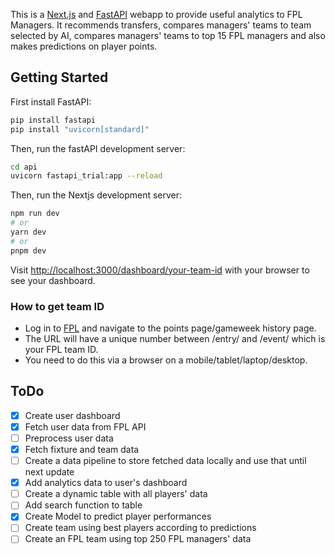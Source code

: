 This is a [Next.js](https://nextjs.org/) and [FastAPI](https://fastapi.tiangolo.com/) webapp to provide useful analytics to FPL Managers. It recommends transfers, compares managers' teams to team selected by AI, compares managers' teams to top 15 FPL managers and also makes predictions on player points.

## Getting Started

First install FastAPI:

```bash
pip install fastapi
pip install "uvicorn[standard]"
```

Then, run the fastAPI development server:

```bash
cd api
uvicorn fastapi_trial:app --reload
```

Then, run the Nextjs development server:

```bash
npm run dev
# or
yarn dev
# or
pnpm dev
```


Visit [http://localhost:3000/dashboard/your-team-id](http://localhost:3000/dashboard/your-team-id) with your browser to see your dashboard.

### How to get team ID
- Log in to [FPL](https://fantasy.premierleague.com/) and navigate to the points page/gameweek history page.
- The URL will have a unique number between /entry/ and /event/ which is your FPL team ID.
- You need to do this via a browser on a mobile/tablet/laptop/desktop.


## ToDo
- [x] Create user dashboard
- [x] Fetch user data from FPL API
- [ ] Preprocess user data
- [x] Fetch fixture and team data
- [ ] Create a data pipeline to store fetched data locally and use that until next update
- [x] Add analytics data to user's dashboard
- [ ] Create a dynamic table with all players' data
- [ ] Add search function to table
- [x] Create Model to predict player performances
- [ ] Create team using best players according to predictions
- [ ] Create an FPL team using top 250 FPL managers' data
